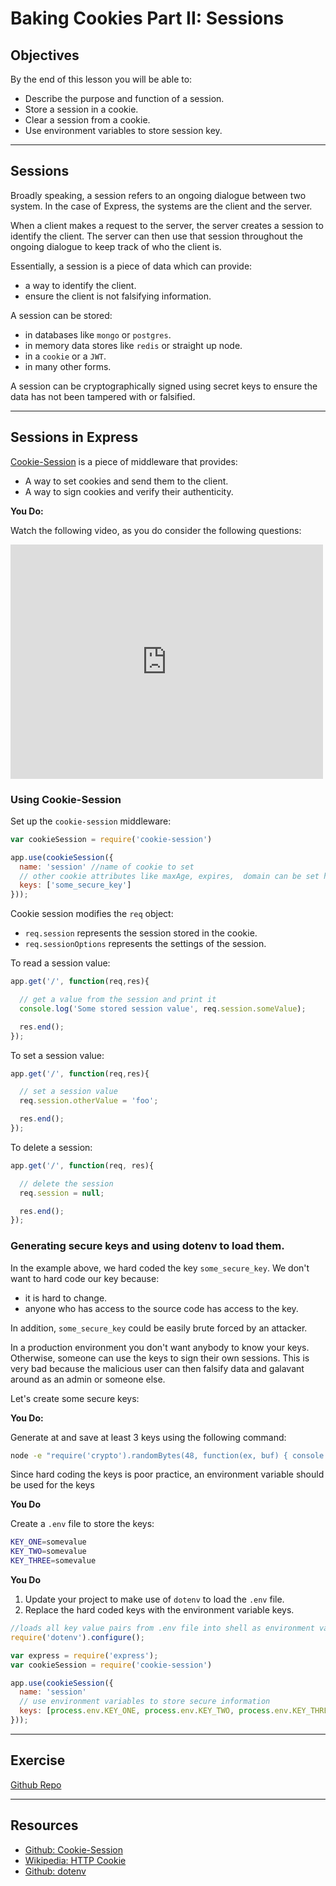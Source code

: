 # Baking Cookies Part II: Sessions

## Objectives

By the end of this lesson you will be able to:

- Describe the purpose and function of a session.
- Store a session in a cookie.
- Clear a session from a cookie.
- Use environment variables to store session key.

***

## Sessions

Broadly speaking, a session refers to an ongoing dialogue between two system. In the case of Express, the systems are the client and the server.

When a client makes a request to the server, the server creates a session to identify the client. The server can then use that session throughout the ongoing dialogue to keep track of who the client is.

Essentially, a session is a piece of data which can provide:

- a way to identify the client.
- ensure the client is not falsifying information.

A session can be stored:

- in databases like `mongo` or `postgres`.
- in memory data stores like `redis` or straight up node.
- in a `cookie` or a `JWT`.
- in many other forms.

A session can be cryptographically signed using secret keys to ensure the data has not been tampered with or falsified.

***

## Sessions in Express

[Cookie-Session](https://github.com/expressjs/cookie-session) is a piece of middleware that provides:

- A way to set cookies and send them to the client.
- A way to sign cookies and verify their authenticity.

**You Do:**

Watch the following video, as you do consider the following questions:

<iframe src="https://player.vimeo.com/video/141306923?byline=0&portrait=0" width="500" height="375" frameborder="0" webkitallowfullscreen mozallowfullscreen allowfullscreen></iframe>

### Using Cookie-Session

Set up the `cookie-session` middleware:

```javascript
var cookieSession = require('cookie-session')

app.use(cookieSession({
  name: 'session' //name of cookie to set
  // other cookie attributes like maxAge, expires,  domain can be set here
  keys: ['some_secure_key']
}));
```

Cookie session modifies the `req` object:

- `req.session` represents the session stored in the cookie.
- `req.sessionOptions` represents the settings of the session.


To read a session value:

```javascript
app.get('/', function(req,res){

  // get a value from the session and print it
  console.log('Some stored session value', req.session.someValue);

  res.end();
});
```

To set a session value:

```javascript
app.get('/', function(req,res){

  // set a session value
  req.session.otherValue = 'foo';

  res.end();
});
```

To delete a session:

```javascript
app.get('/', function(req, res){

  // delete the session
  req.session = null;

  res.end();
});
```

### Generating secure keys and using dotenv to load them.

In the example above, we hard coded the key `some_secure_key`. We don't want to hard code our key because:

- it is hard to change.
- anyone who has access to the source code has access to the key.

In addition, `some_secure_key` could be easily brute forced by an attacker.

In a production environment you don't want anybody to know your keys. Otherwise, someone can use the keys to sign their own sessions. This is very bad because the malicious user can then falsify data and galavant around as an admin or someone else.

Let's create some secure keys:

**You Do:**

Generate at and save at least 3 keys using the following command:

```bash
node -e "require('crypto').randomBytes(48, function(ex, buf) { console.log(buf.toString('hex')) });"
```

Since hard coding the keys is poor practice, an environment variable should be used for the keys

**You Do**

Create a `.env` file to store the keys:

```bash
KEY_ONE=somevalue
KEY_TWO=somevalue
KEY_THREE=somevalue
```

**You Do**

1. Update your project to make use of `dotenv` to load the `.env` file.
1. Replace the hard coded keys with the environment variable keys.

```javascript
//loads all key value pairs from .env file into shell as environment variables
require('dotenv').configure();

var express = require('express');
var cookieSession = require('cookie-session')

app.use(cookieSession({
  name: 'session'
  // use environment variables to store secure information
  keys: [process.env.KEY_ONE, process.env.KEY_TWO, process.env.KEY_THREE]
}));
```

***

## Exercise

[Github Repo]()

***

## Resources

- [Github: Cookie-Session](https://github.com/expressjs/cookie-session)
- [Wikipedia: HTTP Cookie](https://en.wikipedia.org/wiki/HTTP_cookie)
- [Github: dotenv](https://github.com/motdotla/dotenv)
